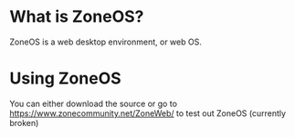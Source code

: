 # What is ZoneOS?
ZoneOS is a web desktop environment, or web OS.

# Using ZoneOS
You can either download the source or go to https://www.zonecommunity.net/ZoneWeb/ to test out ZoneOS (currently broken)
